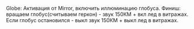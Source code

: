 Globe:
	Активация от Mirror, включить иллюминацию глобуса.
	Финиш: вращаем глобус(считываем геркон) - звук 150КМ + вкл лед в витражах. Если глобус остановился - выкл звук 150КМ + выкл лед в витражах.
